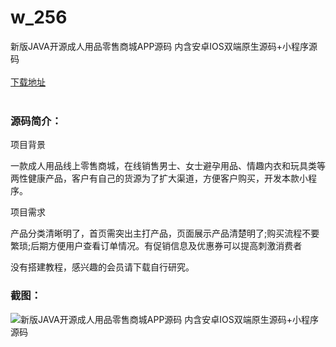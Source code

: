 # w_256
新版JAVA开源成人用品零售商城APP源码 内含安卓IOS双端原生源码+小程序源码
<br/></br>
[下载地址](https://www.uuid2.com/256.html "下载地址")
<br/></br>
<h3>源码简介：</h3>
<p>项目背景<p>
<p>一款成人用品线上零售商城，在线销售男士、女士避孕用品、情趣内衣和玩具类等两性健康产品，客户有自己的货源为了扩大渠道，方便客户购买，开发本款小程序。

项目需求<p>
<p>产品分类清晰明了，首页需突出主打产品，页面展示产品清楚明了;购买流程不要繁琐;后期方便用户查看订单情况。有促销信息及优惠券可以提高刺激消费者<p>
<p>没有搭建教程，感兴趣的会员请下载自行研究。<p>
<h3>截图：</h3>
<img src="https://www.uuid2.com/wp-content/uploads/img/202105/cf7ebe5743.jpg" alt="新版JAVA开源成人用品零售商城APP源码 内含安卓IOS双端原生源码+小程序源码">
